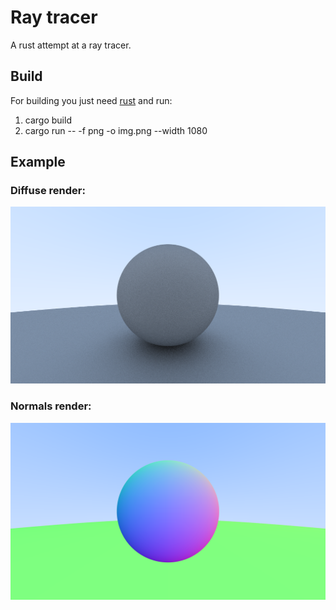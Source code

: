 # Ray tracer
A rust attempt at a ray tracer.

## Build
For building you just need [rust](https://rustup.rs/) and run: 
1. cargo build
2. cargo run -- -f png -o img.png --width 1080


## Example
### Diffuse render:
![Examples](/images/sphere.png "Diffuse sphere")
### Normals render:
![Examples](/images/sphere_normal.png "Normal anti aliased shaded sphere")
